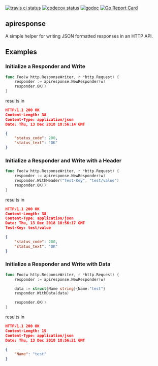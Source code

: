 [![travis ci status](https://travis-ci.com/kpurdon/apiresponse.svg?branch=master)](https://travis-ci.com/kpurdon/apiresponse)
[![codecov status](https://codecov.io/gh/kpurdon/apiresponse/branch/master/graph/badge.svg)](https://codecov.io/gh/kpurdon/apiresponse)
[![godoc](https://godoc.org/github.com/kpurdon/apiresponse?status.svg)](http://godoc.org/github.com/kpurdon/apiresponse)
[![Go Report Card](https://goreportcard.com/badge/github.com/kpurdon/apiresponse)](https://goreportcard.com/report/github.com/kpurdon/apiresponse)


apiresponse
-----

A simple helper for writing JSON formatted responses in an HTTP API.

## Examples

### Initialize a Responder and Write

``` go
func Foo(w http.ResponseWriter, r *http.Request) {
    responder := apiresponse.NewResponder(w)
    responder.OK()
}
```

results in

``` json
HTTP/1.1 200 OK
Content-Length: 38
Content-Type: application/json
Date: Thu, 13 Dec 2018 18:56:14 GMT

{
    "status_code": 200,
    "status_text": "OK"
}
```

### Initialize a Responder and Write with a Header

``` go
func Foo(w http.ResponseWriter, r *http.Request) {
    responder := apiresponse.NewResponder(w)
    responder.WithHeader("Test-Key", "test/value")
    responder.OK()
}
```

results in

``` json
HTTP/1.1 200 OK
Content-Length: 38
Content-Type: application/json
Date: Thu, 13 Dec 2018 18:56:17 GMT
Test-Key: test/value

{
    "status_code": 200,
    "status_text": "OK"
}
```

### Initialize a Responder and Write with Data

``` go
func Foo(w http.ResponseWriter, r *http.Request) {
    responder := apiresponse.NewResponder(w)

    data := struct{Name string}{Name:"test"}
    responder.WithData(data)

    responder.OK()
}
```

results in

``` json
HTTP/1.1 200 OK
Content-Length: 15
Content-Type: application/json
Date: Thu, 13 Dec 2018 18:56:21 GMT

{
    "Name": "test"
}
```
